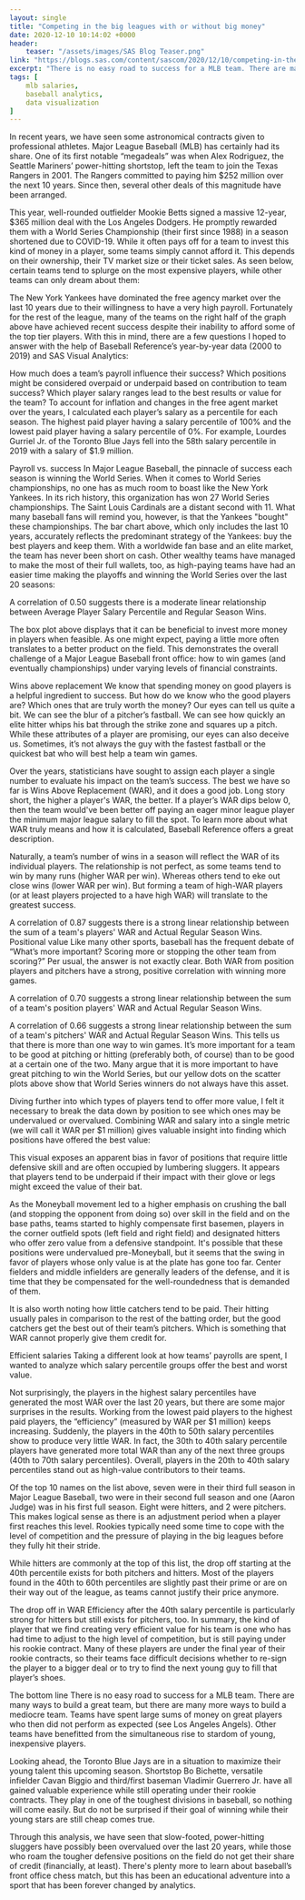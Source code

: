 ```yaml
---
layout: single
title: "Competing in the big leagues with or without big money"
date: 2020-12-10 10:14:02 +0000
header:
    teaser: "/assets/images/SAS Blog Teaser.png"
link: "https://blogs.sas.com/content/sascom/2020/12/10/competing-in-the-big-leagues-with-or-without-big-money/"
excerpt: "There is no easy road to success for a MLB team. There are many ways to build a great team, but there are many more ways to build a mediocre team."
tags: [
    mlb salaries,
    baseball analytics,
    data visualization
]
---
```


<!-- Include text for accurate read time -->

In recent years, we have seen some astronomical contracts given to professional athletes. Major League Baseball (MLB) has certainly had its share. One of its first notable “megadeals” was when Alex Rodriguez, the Seattle Mariners’ power-hitting shortstop, left the team to join the Texas Rangers in 2001. The Rangers committed to paying him $252 million over the next 10 years. Since then, several other deals of this magnitude have been arranged.

This year, well-rounded outfielder Mookie Betts signed a massive 12-year, $365 million deal with the Los Angeles Dodgers. He promptly rewarded them with a World Series Championship (their first since 1988) in a season shortened due to COVID-19. While it often pays off for a team to invest this kind of money in a player, some teams simply cannot afford it. This depends on their ownership, their TV market size or their ticket sales. As seen below, certain teams tend to splurge on the most expensive players, while other teams can only dream about them:


The New York Yankees have dominated the free agency market over the last 10 years due to their willingness to have a very high payroll. Fortunately for the rest of the league, many of the teams on the right half of the graph above have achieved recent success despite their inability to afford some of the top tier players.
With this in mind, there are a few questions I hoped to answer with the help of Baseball Reference’s year-by-year data (2000 to 2019) and SAS Visual Analytics:

How much does a team’s payroll influence their success?
Which positions might be considered overpaid or underpaid based on contribution to team success?
Which player salary ranges lead to the best results or value for the team?
To account for inflation and changes in the free agent market over the years, I calculated each player’s salary as a percentile for each season. The highest paid player having a salary percentile of 100% and the lowest paid player having a salary percentile of 0%. For example, Lourdes Gurriel Jr. of the Toronto Blue Jays fell into the 58th salary percentile in 2019 with a salary of $1.9 million.



Payroll vs. success
In Major League Baseball, the pinnacle of success each season is winning the World Series. When it comes to World Series championships, no one has as much room to boast like the New York Yankees. In its rich history, this organization has won 27 World Series championships. The Saint Louis Cardinals are a distant second with 11. What many baseball fans will remind you, however, is that the Yankees "bought" these championships. The bar chart above, which only includes the last 10 years, accurately reflects the predominant strategy of the Yankees: buy the best players and keep them. With a worldwide fan base and an elite market, the team has never been short on cash. Other wealthy teams have managed to make the most of their full wallets, too, as high-paying teams have had an easier time making the playoffs and winning the World Series over the last 20 seasons:


A correlation of 0.50 suggests there is a moderate linear relationship between Average Player Salary Percentile and Regular Season Wins.

The box plot above displays that it can be beneficial to invest more money in players when feasible. As one might expect, paying a little more often translates to a better product on the field.
This demonstrates the overall challenge of a Major League Baseball front office: how to win games (and eventually championships) under varying levels of financial constraints.

Wins above replacement
We know that spending money on good players is a helpful ingredient to success. But how do we know who the good players are? Which ones that are truly worth the money? Our eyes can tell us quite a bit. We can see the blur of a pitcher’s fastball. We can see how quickly an elite hitter whips his bat through the strike zone and squares up a pitch. While these attributes of a player are promising, our eyes can also deceive us. Sometimes, it’s not always the guy with the fastest fastball or the quickest bat who will best help a team win games.

Over the years, statisticians have sought to assign each player a single number to evaluate his impact on the team’s success. The best we have so far is Wins Above Replacement (WAR), and it does a good job. Long story short, the higher a player's WAR, the better. If a player’s WAR dips below 0, then the team would've been better off paying an eager minor league player the minimum major league salary to fill the spot. To learn more about what WAR truly means and how it is calculated, Baseball Reference offers a great description.

Naturally, a team’s number of wins in a season will reflect the WAR of its individual players. The relationship is not perfect, as some teams tend to win by many runs (higher WAR per win). Whereas others tend to eke out close wins (lower WAR per win). But forming a team of high-WAR players (or at least players projected to a have high WAR) will translate to the greatest success.


A correlation of 0.87 suggests there is a strong linear relationship between the sum of a team's players' WAR and Actual Regular Season Wins.
Positional value
Like many other sports, baseball has the frequent debate of “What’s more important? Scoring more or stopping the other team from scoring?” Per usual, the answer is not exactly clear. Both WAR from position players and pitchers have a strong, positive correlation with winning more games.


A correlation of 0.70 suggests a strong linear relationship between the sum of a team's position players' WAR and Actual Regular Season Wins.

A correlation of 0.66 suggests a strong linear relationship between the sum of a team's pitchers' WAR and Actual Regular Season Wins.
This tells us that there is more than one way to win games. It’s more important for a team to be good at pitching or hitting (preferably both, of course) than to be good at a certain one of the two. Many argue that it is more important to have great pitching to win the World Series, but our yellow dots on the scatter plots above show that World Series winners do not always have this asset.

Diving further into which types of players tend to offer more value, I felt it necessary to break the data down by position to see which ones may be undervalued or overvalued. Combining WAR and salary into a single metric (we will call it WAR per $1 million) gives valuable insight into finding which positions have offered the best value:



This visual exposes an apparent bias in favor of positions that require little defensive skill and are often occupied by lumbering sluggers. It appears that players tend to be underpaid if their impact with their glove or legs might exceed the value of their bat.

As the Moneyball movement led to a higher emphasis on crushing the ball (and stopping the opponent from doing so) over skill in the field and on the base paths, teams started to highly compensate first basemen, players in the corner outfield spots (left field and right field) and designated hitters who offer zero value from a defensive standpoint. It's possible that these positions were undervalued pre-Moneyball, but it seems that the swing in favor of players whose only value is at the plate has gone too far. Center fielders and middle infielders are generally leaders of the defense, and it is time that they be compensated for the well-roundedness that is demanded of them.

It is also worth noting how little catchers tend to be paid. Their hitting usually pales in comparison to the rest of the batting order, but the good catchers get the best out of their team’s pitchers. Which is something that WAR cannot properly give them credit for.

Efficient salaries
Taking a different look at how teams’ payrolls are spent, I wanted to analyze which salary percentile groups offer the best and worst value.



Not surprisingly, the players in the highest salary percentiles have generated the most WAR over the last 20 years, but there are some major surprises in the results. Working from the lowest paid players to the highest paid players, the “efficiency” (measured by WAR per $1 million) keeps increasing. Suddenly, the players in the 40th to 50th salary percentiles show to produce very little WAR. In fact, the 30th to 40th salary percentile players have generated more total WAR than any of the next three groups (40th to 70th salary percentiles). Overall, players in the 20th to 40th salary percentiles stand out as high-value contributors to their teams.



Of the top 10 names on the list above, seven were in their third full season in Major League Baseball, two were in their second full season and one (Aaron Judge) was in his first full season. Eight were hitters, and 2 were pitchers. This makes logical sense as there is an adjustment period when a player first reaches this level. Rookies typically need some time to cope with the level of competition and the pressure of playing in the big leagues before they fully hit their stride.

While hitters are commonly at the top of this list, the drop off starting at the 40th percentile exists for both pitchers and hitters. Most of the players found in the 40th to 60th percentiles are slightly past their prime or are on their way out of the league, as teams cannot justify their price anymore.


The drop off in WAR Efficiency after the 40th salary percentile is particularly strong for hitters but still exists for pitchers, too.
In summary, the kind of player that we find creating very efficient value for his team is one who has had time to adjust to the high level of competition, but is still paying under his rookie contract. Many of these players are under the final year of their rookie contracts, so their teams face difficult decisions whether to re-sign the player to a bigger deal or to try to find the next young guy to fill that player’s shoes.

The bottom line
There is no easy road to success for a MLB team. There are many ways to build a great team, but there are many more ways to build a mediocre team. Teams have spent large sums of money on great players who then did not perform as expected (see Los Angeles Angels). Other teams have benefitted from the simultaneous rise to stardom of young, inexpensive players.

Looking ahead, the Toronto Blue Jays are in a situation to maximize their young talent this upcoming season. Shortstop Bo Bichette, versatile infielder Cavan Biggio and third/first baseman Vladimir Guerrero Jr. have all gained valuable experience while still operating under their rookie contracts. They play in one of the toughest divisions in baseball, so nothing will come easily. But do not be surprised if their goal of winning while their young stars are still cheap comes true.

Through this analysis, we have seen that slow-footed, power-hitting sluggers have possibly been overvalued over the last 20 years, while those who roam the tougher defensive positions on the field do not get their share of credit (financially, at least). There's plenty more to learn about baseball’s front office chess match, but this has been an educational adventure into a sport that has been forever changed by analytics.